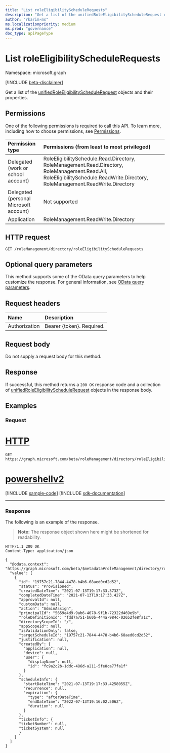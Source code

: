 ```yaml
---
title: "List roleEligibilityScheduleRequests"
description: "Get a list of the unifiedRoleEligibilityScheduleRequest objects and their properties."
author: "rkarim-ms"
ms.localizationpriority: medium
ms.prod: "governance"
doc_type: apiPageType
---
```


# List roleEligibilityScheduleRequests
Namespace: microsoft.graph

[!INCLUDE [beta-disclaimer](../../includes/beta-disclaimer.md)]

Get a list of the [unifiedRoleEligibilityScheduleRequest](../resources/unifiedroleeligibilityschedulerequest.md) objects and their properties.

## Permissions
One of the following permissions is required to call this API. To learn more, including how to choose permissions, see [Permissions](/graph/permissions-reference).

|Permission type|Permissions (from least to most privileged)|
|:---|:---|
|Delegated (work or school account)|RoleEligibilitySchedule.Read.Directory, RoleManagement.Read.Directory, RoleManagement.Read.All, RoleEligibilitySchedule.ReadWrite.Directory, RoleManagement.ReadWrite.Directory	|
|Delegated (personal Microsoft account)|Not supported|
|Application|RoleManagement.ReadWrite.Directory |

## HTTP request

<!-- {
  "blockType": "ignored"
}
-->
``` http
GET /roleManagement/directory/roleEligibilityScheduleRequests
```

## Optional query parameters
This method supports some of the OData query parameters to help customize the response. For general information, see [OData query parameters](/graph/query-parameters).

## Request headers
|Name|Description|
|:---|:---|
|Authorization|Bearer {token}. Required.|

## Request body
Do not supply a request body for this method.

## Response

If successful, this method returns a `200 OK` response code and a collection of [unifiedRoleEligibilityScheduleRequest](../resources/unifiedroleeligibilityschedulerequest.md) objects in the response body.

## Examples

### Request

# [HTTP](#tab/http)
<!-- {
  "blockType": "request",
  "name": "list_unifiedroleeligibilityschedulerequest"
}
-->
``` http
GET https://graph.microsoft.com/beta/roleManagement/directory/roleEligibilityScheduleRequests
```

# [powershellv2](#tab/powershellv2)
[!INCLUDE [sample-code](../includes/snippets/powershellv2/list-unifiedroleeligibilityschedulerequest-powershellv2-snippets.md)]
[!INCLUDE [sdk-documentation](../includes/snippets/snippets-sdk-documentation-link.md)]

---

### Response

The following is an example of the response.
>**Note:** The response object shown here might be shortened for readability.
<!-- {
  "blockType": "response",
  "truncated": true,
  "@odata.type": "Collection(microsoft.graph.unifiedRoleEligibilityScheduleRequest)"
}
-->
``` http
HTTP/1.1 200 OK
Content-Type: application/json

{
  "@odata.context": "https://graph.microsoft.com/beta/$metadata#roleManagement/directory/roleEligibilityScheduleRequests",
  "value": [
    {
      "id": "19757c21-7844-4478-b4b6-68aed0cd2d52",
      "status": "Provisioned",
      "createdDateTime": "2021-07-13T19:17:33.373Z",
      "completedDateTime": "2021-07-13T19:17:33.427Z",
      "approvalId": null,
      "customData": null,
      "action": "AdminAssign",
      "principalId": "5659e4d9-9ab6-4678-9f1b-72322d469e9b",
      "roleDefinitionId": "fdd7a751-b60b-444a-984c-02652fe8fa1c",
      "directoryScopeId": "/",
      "appScopeId": null,
      "isValidationOnly": false,
      "targetScheduleId": "19757c21-7844-4478-b4b6-68aed0cd2d52",
      "justification": null,
      "createdBy": {
        "application": null,
        "device": null,
        "user": {
          "displayName": null,
          "id": "fc9a2c2b-1ddc-486d-a211-5fe8ca77fa1f"
        }
      },
      "scheduleInfo": {
        "startDateTime": "2021-07-13T19:17:33.4258055Z",
        "recurrence": null,
        "expiration": {
          "type": "afterDateTime",
          "endDateTime": "2022-07-13T19:16:02.506Z",
          "duration": null
        }
      },
      "ticketInfo": {
      "ticketNumber": null,
      "ticketSystem": null
      }
    }
  ]
}
        
```

